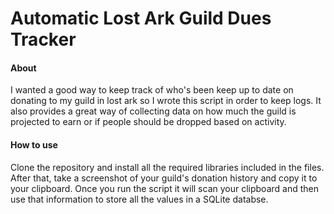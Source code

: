 # Automatic Lost Ark Guild Dues Tracker

#### About

I wanted a good way to keep track of who's been keep up to date on donating to my guild in lost ark so I wrote this script in order to keep logs. It also provides a great way of collecting data on how much the guild is projected to earn or if people should be dropped based on activity.


#### How to use

Clone the repository and install all the required libraries included in the files. After that, take a screenshot of your guild's donation history and copy it to your clipboard. Once you run the script it will scan your clipboard and then use that information to store all the values in a SQLite databse.